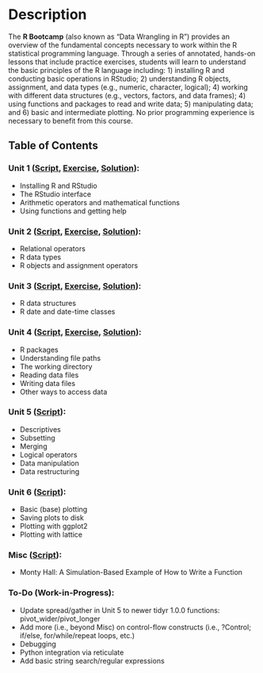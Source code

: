 # Description
The **R Bootcamp** (also known as “Data Wrangling in R”) provides an overview of the fundamental concepts necessary to work within the R statistical programming language. Through a series of annotated, hands-on lessons that include practice exercises, students will learn to understand the basic principles of the R language including: 1) installing R and conducting basic operations in RStudio; 2) understanding R objects, assignment, and data types (e.g., numeric, character, logical); 4) working with different data structures (e.g., vectors, factors, and data frames); 4) using functions and packages to read and write data; 5) manipulating data; and 6) basic and intermediate plotting. No prior programming experience is necessary to benefit from this course.

## Table of Contents

### Unit 1 ([Script](https://raw.githubusercontent.com/davedgd/r-bootcamp/master/Unit1/R-Bootcamp-Unit1.R?raw=true), [Exercise](https://raw.githubusercontent.com/davedgd/r-bootcamp/master/Unit1/R-Bootcamp-Unit1-Exercises.R?raw=true), [Solution](https://raw.githubusercontent.com/davedgd/r-bootcamp/master/Unit1/Solutions/R-Bootcamp-Unit1-Exercise-Solutions.R?raw=true)):
-	Installing R and RStudio
-	The RStudio interface
-	Arithmetic operators and mathematical functions
-	Using functions and getting help
### Unit 2 ([Script](https://raw.githubusercontent.com/davedgd/r-bootcamp/master/Unit2/R-Bootcamp-Unit2.R?raw=true), [Exercise](https://raw.githubusercontent.com/davedgd/r-bootcamp/master/Unit2/R-Bootcamp-Unit2-Exercises.R?raw=true), [Solution](https://raw.githubusercontent.com/davedgd/r-bootcamp/master/Unit2/Solutions/R-Bootcamp-Unit2-Exercise-Solutions.R?raw=true)):
-	Relational operators
-	R data types
-	R objects and assignment operators
### Unit 3 ([Script](https://raw.githubusercontent.com/davedgd/r-bootcamp/master/Unit3/R-Bootcamp-Unit3.R?raw=true), [Exercise](https://raw.githubusercontent.com/davedgd/r-bootcamp/master/Unit3/R-Bootcamp-Unit3-Exercises.R?raw=true), [Solution](https://raw.githubusercontent.com/davedgd/r-bootcamp/master/Unit3/Solutions/R-Bootcamp-Unit3-Exercise-Solutions.R?raw=true)):
-	R data structures
-   R date and date-time classes
### Unit 4 ([Script](https://raw.githubusercontent.com/davedgd/r-bootcamp/master/Unit4/R-Bootcamp-Unit4.R?raw=true), [Exercise](https://raw.githubusercontent.com/davedgd/r-bootcamp/master/Unit4/R-Bootcamp-Unit4-Exercises.R?raw=true), [Solution](https://raw.githubusercontent.com/davedgd/r-bootcamp/master/Unit4/Solutions/R-Bootcamp-Unit4-Exercise-Solutions.R?raw=true)):
-	R packages
-	Understanding file paths
-	The working directory
-	Reading data files
-	Writing data files
-	Other ways to access data
### Unit 5 ([Script](https://raw.githubusercontent.com/davedgd/r-bootcamp/master/Unit5/R-Bootcamp-Unit5.R?raw=true)):
-	Descriptives
-	Subsetting
-	Merging
-	Logical operators
-	Data manipulation
-	Data restructuring
### Unit 6 ([Script](https://raw.githubusercontent.com/davedgd/r-bootcamp/master/Unit6/R-Bootcamp-Unit6.R?raw=true)):
-	Basic (base) plotting
-	Saving plots to disk
-	Plotting with ggplot2
-	Plotting with lattice
### Misc ([Script](https://raw.githubusercontent.com/davedgd/r-bootcamp/master/Misc/R-Bootcamp-Misc-MontyHall.R?raw=true)):
-	Monty Hall: A Simulation-Based Example of How to Write a Function
### To-Do (Work-in-Progress):
- Update spread/gather in Unit 5 to newer tidyr 1.0.0 functions: pivot_wider/pivot_longer
- Add more (i.e., beyond Misc) on control-flow constructs (i.e., ?Control; if/else, for/while/repeat loops, etc.)
- Debugging
- Python integration via reticulate
- Add basic string search/regular expressions
